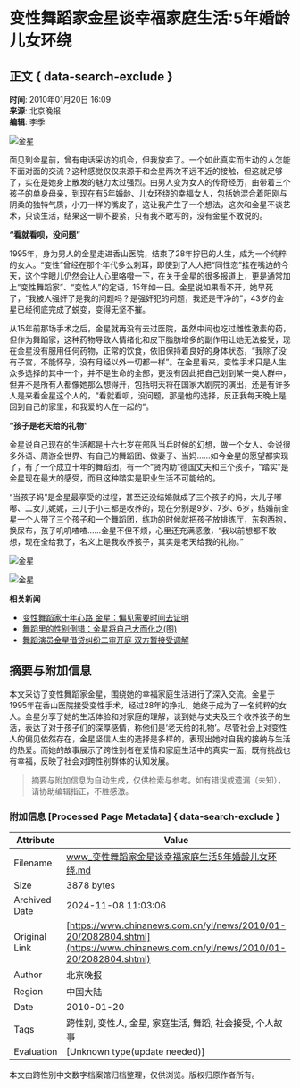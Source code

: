 # 变性舞蹈家金星谈幸福家庭生活:5年婚龄 儿女环绕

## 正文 { data-search-exclude }


**时间**: 2010年01月20日 16:09  
**来源**: 北京晚报  
**编辑**: 李季  

![金星](http://i2.chinanews.com/zwimg/01.jpg)

面见到金星前，曾有电话采访的机会，但我放弃了。一个如此真实而生动的人怎能不面对面的交流？这种感觉仅仅来源于和金星两次不远不近的接触，但这就足够了，实在是她身上散发的魅力太过强烈。由男人变为女人的传奇经历，由带着三个孩子的单身母亲，到现在有5年婚龄、儿女环绕的幸福女人，包括她混合着阳刚与阴柔的独特气质，小刀一样的嘴皮子，这让我产生了一个想法，这次和金星不谈艺术，只谈生活，结果这一聊不要紧，只有我不敢写的，没有金星不敢说的。

**“看就看呗，没问题”**

1995年，身为男人的金星走进香山医院，结束了28年拧巴的人生，成为一个纯粹的女人。“变性”曾经在那个年代多么刺耳，即使到了人人把“同性恋”挂在嘴边的今天，这个字眼儿仍然会让人心里咯噔一下，在关于金星的很多报道上，更是通常加上“变性舞蹈家”、“变性人”的定语，15年如一日。金星说如果看不开，她早死了，“我被人强奸了是我的问题吗？是强奸犯的问题，我还是干净的”，43岁的金星已经彻底完成了蜕变，变得无坚不摧。

从15年前那场手术之后，金星就再没有去过医院，虽然中间也吃过雌性激素的药，但作为舞蹈家，这种药物导致人情绪化和皮下脂肪增多的副作用让她无法接受，现在金星没有服用任何药物，正常的饮食，依旧保持着良好的身体状态，“我除了没有子宫，不能怀孕，没有月经以外一切都一样”。在金星看来，变性手术只是人生众多选择的其中一个，并不是生命的全部，更没有因此把自己划到某一类人群中，但并不是所有人都像她那么想得开，包括明天将在国家大剧院的演出，还是有许多人是来看金星这个人的，“看就看呗，没问题，那是他的选择，反正我每天晚上是回到自己的家里，和我爱的人在一起的”。

**“孩子是老天给的礼物”**

金星说自己现在的生活都是十六七岁在部队当兵时候的幻想，做一个女人、会说很多外语、周游全世界、有自己的舞蹈团、做妻子、当妈……如今金星的愿望都实现了，有了一个成立十年的舞蹈团，有一个“贤内助”德国丈夫和三个孩子，“踏实”是金星现在最大的感受，而且这种踏实是职业生活不可能给的。

“当孩子妈”是金星最享受的过程，甚至还没结婚就成了三个孩子的妈，大儿子嘟嘟、二女儿妮妮，三儿子小三都是收养的，现在分别是9岁、7岁、6岁，结婚前金星一个人带了三个孩子和一个舞蹈团，练功的时候就把孩子放排练厅，东抱西抱，换尿布，孩子叽叽喳喳……金星不但不烦，心里还充满感激，“我以前想都不敢想，现在全给我了，名义上是我收养孩子，其实是老天给我的礼物。”

![金星](http://www.chinanews.com.cn/fileftp/2009/01/2009-01-19/U76P4T47D10173F976DT20090119173942.gif)

![金星](http://www.chinanews.com.cn/fileftp/2009/01/2009-01-19/U76P4T47D10173F979DT20090119163219.gif)

**相关新闻**

- [变性舞蹈家十年心路 金星：偏见需要时间去证明](http://www.chinanews.com.cn/cul/news/2010/01-14/2070895.shtml)
- [舞蹈里的性别倒错：金星将自己大而化之(图)](http://www.chinanews.com.cn/cul/news/2009/12-28/2042822.shtml)
- [舞蹈演员金星借贷纠纷二审开庭 双方暂接受调解](http://www.chinanews.com.cn/yl/news/2009/10-14/1910982.shtml)

## 摘要与附加信息

<!-- tcd_abstract -->
本文采访了变性舞蹈家金星，围绕她的幸福家庭生活进行了深入交流。金星于1995年在香山医院接受变性手术，经过28年的挣扎，她终于成为了一名纯粹的女人。金星分享了她的生活体验和对家庭的理解，谈到她与丈夫及三个收养孩子的生活，表达了对于孩子们的深厚感情，称他们是‘老天给的礼物’。尽管社会上对变性人的偏见依然存在，金星坚信人生的选择是多样的，表现出她对自我的接纳与生活的热爱。而她的故事展示了跨性别者在爱情和家庭生活中的真实一面，既有挑战也有幸福，反映了社会对跨性别群体的认知发展。
<!-- tcd_abstract_end -->

> 摘要与附加信息为自动生成，仅供检索与参考。如有错误或遗漏（未知），请协助编辑指正，不胜感激。

### 附加信息 [Processed Page Metadata] { data-search-exclude }

| Attribute       | Value                                  |
|-----------------|----------------------------------------|
| Filename        | www_变性舞蹈家金星谈幸福家庭生活5年婚龄儿女环绕.md                             |
| Size            | 3878 bytes                           |
| Archived Date   | 2024-11-08 11:03:06                             |
| Original Link   | [https://www.chinanews.com.cn/yl/news/2010/01-20/2082804.shtml](https://www.chinanews.com.cn/yl/news/2010/01-20/2082804.shtml)                       |
| Author          | 北京晚报                               |
| Region          | 中国大陆                               |
| Date            | 2010-01-20                                 |
| Tags            | 跨性别, 变性人, 金星, 家庭生活, 舞蹈, 社会接受, 个人故事                                 |
| Evaluation            | [Unknown type(update needed)]                                 |
<!-- tcd_table_end -->

本文由跨性别中文数字档案馆归档整理，仅供浏览。版权归原作者所有。
